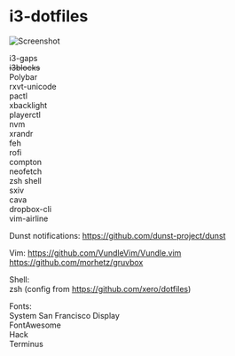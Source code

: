 # i3-dotfiles
  
![Screenshot](https://i.imgur.com/9EutC1a.png)  
   
i3-gaps  
~~i3blocks~~  
Polybar  
rxvt-unicode  
pactl  
xbacklight  
playerctl  
nvm  
xrandr  
feh  
rofi  
compton  
neofetch  
zsh shell  
sxiv  
cava  
dropbox-cli  
vim-airline

Dunst notifications:
https://github.com/dunst-project/dunst

Vim:
https://github.com/VundleVim/Vundle.vim  
https://github.com/morhetz/gruvbox
  
Shell:  
zsh (config from https://github.com/xero/dotfiles)  
  
Fonts:  
System San Francisco Display  
FontAwesome  
Hack  
Terminus  
